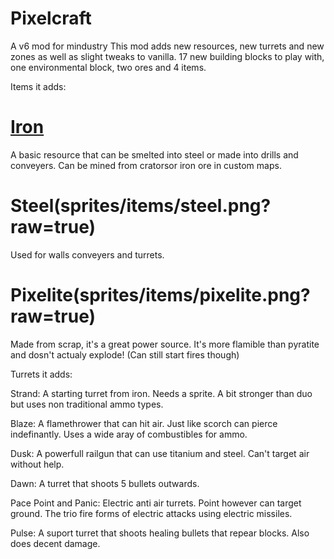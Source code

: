 # Pixelcraft
A v6 mod for mindustry
This mod adds new resources, new turrets and new zones as well as slight tweaks to vanilla. 17 new building blocks to play with, one environmental block, two ores and 4 items.

Items it adds:

# [Iron](sprites/items/iron.png?raw=true)
A basic resource that can be smelted into steel or made into drills and conveyers. Can be mined from cratorsor iron ore in custom maps.

# Steel(sprites/items/steel.png?raw=true)
Used for walls conveyers and turrets.

# Pixelite(sprites/items/pixelite.png?raw=true)
Made from scrap, it's a great power source. It's more flamible than pyratite and dosn't actualy explode! (Can still start fires though)

Turrets it adds:

Strand:
A starting turret from iron. Needs a sprite. A bit stronger than duo but uses non traditional ammo types.

Blaze:
A flamethrower that can hit air. Just like scorch can pierce indefinantly. Uses a wide aray of combustibles for ammo.

Dusk:
A powerfull railgun that can use titanium and steel. Can't target air without help.

Dawn:
A turret that shoots 5 bullets outwards.

Pace Point and Panic:
Electric anti air turrets. Point however can target ground. The trio fire forms of electric attacks using electric missiles.

Pulse:
A suport turret that shoots healing bullets that repear blocks. Also does decent damage.


